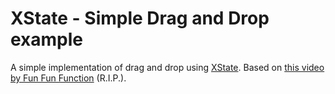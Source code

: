 # XState - Simple Drag and Drop example
A simple implementation of drag and drop using [XState](https://xstate.js.org/). Based on [this video by Fun Fun Function](https://www.youtube.com/watch?v=uRfQJJArZEg) (R.I.P.).